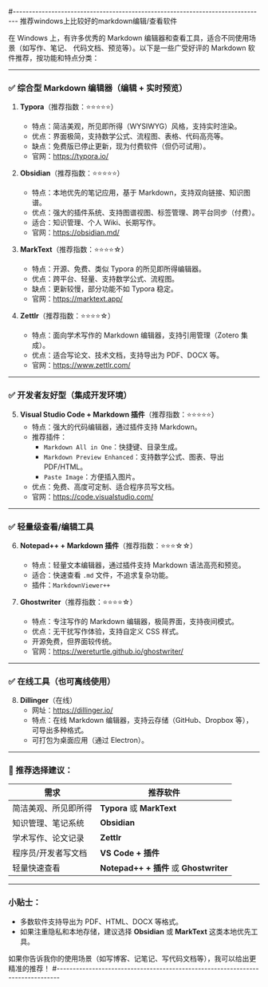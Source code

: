 #-------------------------------------------------------------------------------
推荐windows上比较好的markdown编辑/查看软件

在 Windows 上，有许多优秀的 Markdown 编辑器和查看工具，适合不同使用场景（如写作、笔记、
代码文档、预览等）。以下是一些广受好评的 Markdown 软件推荐，按功能和特点分类：

---

### ✅ 综合型 Markdown 编辑器（编辑 + 实时预览）

1. **Typora**（推荐指数：⭐⭐⭐⭐⭐）
   - 特点：简洁美观，所见即所得（WYSIWYG）风格，支持实时渲染。
   - 优点：界面极简，支持数学公式、流程图、表格、代码高亮等。
   - 缺点：免费版已停止更新，现为付费软件（但仍可试用）。
   - 官网：https://typora.io/

2. **Obsidian**（推荐指数：⭐⭐⭐⭐⭐）
   - 特点：本地优先的笔记应用，基于 Markdown，支持双向链接、知识图谱。
   - 优点：强大的插件系统、支持图谱视图、标签管理、跨平台同步（付费）。
   - 适合：知识管理、个人 Wiki、长期写作。
   - 官网：https://obsidian.md/

3. **MarkText**（推荐指数：⭐⭐⭐⭐☆）
   - 特点：开源、免费、类似 Typora 的所见即所得编辑器。
   - 优点：跨平台、轻量、支持数学公式、流程图。
   - 缺点：更新较慢，部分功能不如 Typora 稳定。
   - 官网：https://marktext.app/

4. **Zettlr**（推荐指数：⭐⭐⭐⭐☆）
   - 特点：面向学术写作的 Markdown 编辑器，支持引用管理（Zotero 集成）。
   - 优点：适合写论文、技术文档，支持导出为 PDF、DOCX 等。
   - 官网：https://www.zettlr.com/

---

### ✅ 开发者友好型（集成开发环境）

5. **Visual Studio Code + Markdown 插件**（推荐指数：⭐⭐⭐⭐⭐）
   - 特点：强大的代码编辑器，通过插件支持 Markdown。
   - 推荐插件：
     - `Markdown All in One`：快捷键、目录生成。
     - `Markdown Preview Enhanced`：支持数学公式、图表、导出 PDF/HTML。
     - `Paste Image`：方便插入图片。
   - 优点：免费、高度可定制、适合程序员写文档。
   - 官网：https://code.visualstudio.com/

---

### ✅ 轻量级查看/编辑工具

6. **Notepad++ + Markdown 插件**（推荐指数：⭐⭐⭐☆☆）
   - 特点：轻量文本编辑器，通过插件支持 Markdown 语法高亮和预览。
   - 适合：快速查看 `.md` 文件，不追求复杂功能。
   - 插件：`MarkdownViewer++`

7. **Ghostwriter**（推荐指数：⭐⭐⭐⭐☆）
   - 特点：专注写作的 Markdown 编辑器，极简界面，支持夜间模式。
   - 优点：无干扰写作体验，支持自定义 CSS 样式。
   - 开源免费，但界面较传统。
   - 官网：https://wereturtle.github.io/ghostwriter/

---

### ✅ 在线工具（也可离线使用）

8. **Dillinger**（在线）
   - 网址：https://dillinger.io/
   - 特点：在线 Markdown 编辑器，支持云存储（GitHub、Dropbox 等），可导出多种格式。
   - 可打包为桌面应用（通过 Electron）。

---

### 🎯 推荐选择建议：

| 需求 | 推荐软件 |
|------|----------|
| 简洁美观、所见即所得 | **Typora** 或 **MarkText** |
| 知识管理、笔记系统 | **Obsidian** |
| 学术写作、论文记录 | **Zettlr** |
| 程序员/开发者写文档 | **VS Code + 插件** |
| 轻量快速查看 | **Notepad++ + 插件** 或 **Ghostwriter** |

---

### 小贴士：
- 多数软件支持导出为 PDF、HTML、DOCX 等格式。
- 如果注重隐私和本地存储，建议选择 **Obsidian** 或 **MarkText** 这类本地优先工具。

如果你告诉我你的使用场景（如写博客、记笔记、写代码文档等），我可以给出更精准的推荐！
#-------------------------------------------------------------------------------

